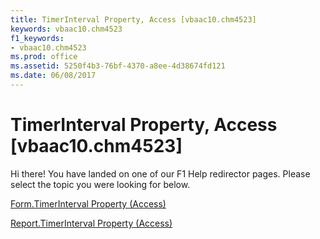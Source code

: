 ```yaml
---
title: TimerInterval Property, Access [vbaac10.chm4523]
keywords: vbaac10.chm4523
f1_keywords:
- vbaac10.chm4523
ms.prod: office
ms.assetid: 5250f4b3-76bf-4370-a8ee-4d38674fd121
ms.date: 06/08/2017
---
```



# TimerInterval Property, Access [vbaac10.chm4523]

Hi there! You have landed on one of our F1 Help redirector pages. Please select the topic you were looking for below.

[Form.TimerInterval Property (Access)](http://msdn.microsoft.com/library/ee56bcf8-20cb-9d86-ed17-3b85ac88f6f1%28Office.15%29.aspx)

[Report.TimerInterval Property (Access)](http://msdn.microsoft.com/library/272fb1f6-2aca-60c2-1f0f-d901e0da91ac%28Office.15%29.aspx)



